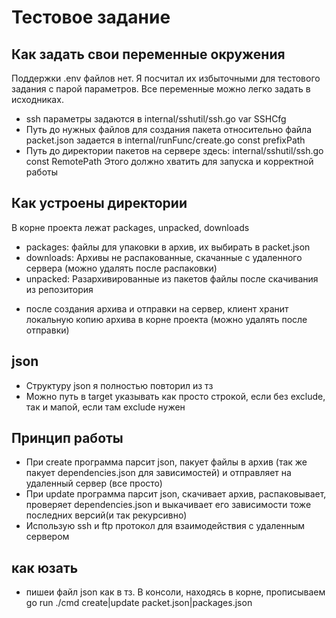 # Тестовое задание
## Как задать свои переменные окружения
Поддержки .env файлов нет. Я посчитал их избыточными для тестового задания с парой параметров. Все переменные можно легко задать в исходниках.  
- ssh параметры задаются в internal/sshutil/ssh.go var SSHCfg
- Путь до нужных файлов для создания пакета относительно файла packet.json задается в internal/runFunc/create.go const prefixPath
- Путь до директории пакетов на сервере здесь: internal/sshutil/ssh.go const RemotePath
Этого должно хватить для запуска и корректной работы
## Как устроены директории
В корне проекта лежат packages, unpacked, downloads
- packages: файлы для упаковки в архив, их выбирать в packet.json 
- downloads: Архивы не распакованные, скачанные с удаленного сервера (можно удалять после распаковки)
- unpacked: Разархивированные из пакетов файлы после скачивания из репозитория
+ после создания архива и отправки на сервер, клиент хранит локальную копию архива в корне проекта (можно удалять после отправки)
## json
- Структуру json я полностью повторил из тз
- Можно путь в target указывать как просто строкой, если без exclude, так и мапой, если там exclude нужен
## Принцип работы
- При create <filename> программа парсит json, пакует файлы в архив (так же пакует dependencies.json для зависимостей) и отправляет на удаленный сервер (все просто)
- При update <filename> программа парсит json, скачивает архив, распаковывает, проверяет dependencies.json и выкачивает его зависимости тоже последних версий(и так рекурсивно)
- Использую ssh и ftp протокол для взаимодействия с удаленным сервером
## как юзать
- пишеи файл json как в тз. В консоли, находясь в корне, прописываем go run ./cmd create|update packet.json|packages.json
